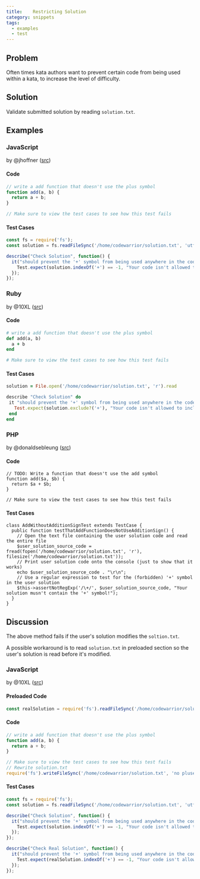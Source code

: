 ```yaml
---
title:    Restricting Solution
category: snippets
tags:
  - examples
  - test
---
```


## Problem

Often times kata authors want to prevent certain code from being used within a kata, to increase the level of difficulty.

## Solution

Validate submitted solution by reading `solution.txt`.

## Examples

### JavaScript

by @jhoffner ([src](https://www.codewars.com/kumite/579d80d97cb1f385ed000231?sel=579d80d97cb1f385ed000231))

#### Code

```javascript
// write a add function that doesn't use the plus symbol
function add(a, b) {
  return a + b;
}

// Make sure to view the test cases to see how this test fails
```

#### Test Cases

```javascript
const fs = require('fs');
const solution = fs.readFileSync('/home/codewarrior/solution.txt', 'utf8');

describe("Check Solution", function() {
  it("should prevent the '+' symbol from being used anywhere in the code", function() {
    Test.expect(solution.indexOf('+') == -1, "Your code isn't allowed to include the + symbol!");
  });
});
```

### Ruby

by @10XL ([src](https://www.codewars.com/kumite/579d80d97cb1f385ed000231?sel=58c3fec98b4f2e7e0e000138))

#### Code

```ruby
# write a add function that doesn't use the plus symbol
def add(a, b)
  a + b
end

# Make sure to view the test cases to see how this test fails
```

#### Test Cases

```ruby
solution = File.open('/home/codewarrior/solution.txt', 'r').read

describe "Check Solution" do
 it "should prevent the '+' symbol from being used anywhere in the code" do
   Test.expect(solution.exclude?('+'), "Your code isn't allowed to include the + symbol!")
 end
end
```

### PHP

by @donaldsebleung ([src](https://www.codewars.com/kumite/579d80d97cb1f385ed000231?sel=58c67d4c6aed00e7120001b6))

#### Code

```php?start_inline=true
// TODO: Write a function that doesn't use the add symbol
function add($a, $b) {
  return $a + $b;
}

// Make sure to view the test cases to see how this test fails
```

#### Test Cases

```php?start_inline=true
class AddWithoutAdditionSignTest extends TestCase {
  public function testThatAddFunctionDoesNotUseAdditionSign() {
    // Open the text file containing the user solution code and read the entire file
    $user_solution_source_code = fread(fopen('/home/codewarrior/solution.txt', 'r'), filesize('/home/codewarrior/solution.txt'));
    // Print user solution code onto the console (just to show that it works)
    echo $user_solution_source_code . "\r\n";
    // Use a regular expression to test for the (forbidden) '+' symbol in the user solution
    $this->assertNotRegExp('/\+/', $user_solution_source_code, "Your solution musn't contain the '+' symbol!");
  }
}
```


## Discussion

The above method fails if the user's solution modifies the `soltion.txt`.

A possible workaround is to read `solution.txt` in preloaded section so the user's solution is read before it's modified.

### JavaScript

by @10XL ([src](https://www.codewars.com/kumite/579d80d97cb1f385ed000231?sel=58e0f03292d04c7805000012))

#### Preloaded Code

```javascript
const realSolution = require('fs').readFileSync('/home/codewarrior/solution.txt', 'utf8');
```

#### Code

```javascript
// write a add function that doesn't use the plus symbol
function add(a, b) {
  return a + b;
}

// Make sure to view the test cases to see how this test fails
// Rewrite solution.txt
require('fs').writeFileSync('/home/codewarrior/solution.txt', 'no pluses here!')
```

#### Test Cases

```javascript
const fs = require('fs');
const solution = fs.readFileSync('/home/codewarrior/solution.txt', 'utf8');

describe("Check Solution", function() {
  it("should prevent the '+' symbol from being used anywhere in the code", function() {
    Test.expect(solution.indexOf('+') == -1, "Your code isn't allowed to include the + symbol!");
  });
});

describe("Check Real Solution", function() {
  it("should prevent the '+' symbol from being used anywhere in the code", function() {
    Test.expect(realSolution.indexOf('+') == -1, "Your code isn't allowed to include the + symbol!");
  });
});
```
